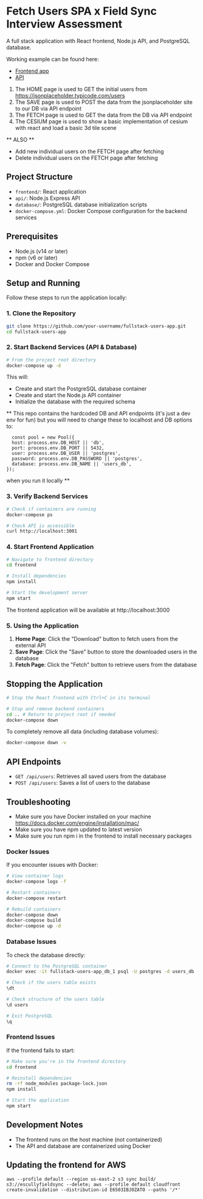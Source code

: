 # Fetch Users SPA x Field Sync Interview Assessment

A full stack application with React frontend, Node.js API, and PostgreSQL database.

Working example can be found here:
- [Frontend app](https://app.emmettscully.com)
- [API](https://emmettscully.com)

1. The HOME page is used to GET the initial users from https://jsonplaceholder.typicode.com/users
2. The SAVE page is used to POST the data from the jsonplaceholder site to our DB via API endpoint
3. The FETCH page is used to GET the data from the DB via API endpoint
4. The CESIUM page is used to show a basic implementation of cesium with react and load a basic 3d tile scene

** ALSO **
- Add new individual users on the FETCH page after fetching
- Delete individual users on the FETCH page after fetching

## Project Structure

- `frontend/`: React application
- `api/`: Node.js Express API
- `database/`: PostgreSQL database initialization scripts
- `docker-compose.yml`: Docker Compose configuration for the backend services

## Prerequisites

- Node.js (v14 or later)
- npm (v6 or later)
- Docker and Docker Compose


## Setup and Running

Follow these steps to run the application locally:

### 1. Clone the Repository

```bash
git clone https://github.com/your-username/fullstack-users-app.git
cd fullstack-users-app
```

### 2. Start Backend Services (API & Database)

```bash
# From the project root directory
docker-compose up -d
```

This will:
- Create and start the PostgreSQL database container
- Create and start the Node.js API container
- Initialize the database with the required schema

** This repo contains the hardcoded DB and API endpoints (it's just a dev env for fun) but you will need to change these to localhost and DB options to:
```
  const pool = new Pool({
  host: process.env.DB_HOST || 'db',
  port: process.env.DB_PORT || 5432,
  user: process.env.DB_USER || 'postgres',
  password: process.env.DB_PASSWORD || 'postgres',
  database: process.env.DB_NAME || 'users_db',
});
```
when you run it locally
**

### 3. Verify Backend Services

```bash
# Check if containers are running
docker-compose ps

# Check API is accessible
curl http://localhost:3001
```

### 4. Start Frontend Application

```bash
# Navigate to frontend directory
cd frontend

# Install dependencies
npm install

# Start the development server
npm start
```

The frontend application will be available at http://localhost:3000

### 5. Using the Application

1. **Home Page**: Click the "Download" button to fetch users from the external API
2. **Save Page**: Click the "Save" button to store the downloaded users in the database
3. **Fetch Page**: Click the "Fetch" button to retrieve users from the database

## Stopping the Application

```bash
# Stop the React frontend with Ctrl+C in its terminal

# Stop and remove backend containers
cd .. # Return to project root if needed
docker-compose down
```

To completely remove all data (including database volumes):
```bash
docker-compose down -v
```

## API Endpoints

- `GET /api/users`: Retrieves all saved users from the database
- `POST /api/users`: Saves a list of users to the database

## Troubleshooting

- Make sure you have Docker installed on your machine https://docs.docker.com/engine/installation/mac/
- Make sure you have npm updated to latest version
- Make sure you run npm i in the frontend to install necessary packages

### Docker Issues

If you encounter issues with Docker:

```bash
# View container logs
docker-compose logs -f

# Restart containers
docker-compose restart

# Rebuild containers
docker-compose down
docker-compose build
docker-compose up -d
```

### Database Issues

To check the database directly:

```bash
# Connect to the PostgreSQL container
docker exec -it fullstack-users-app_db_1 psql -U postgres -d users_db

# Check if the users table exists
\dt

# Check structure of the users table
\d users

# Exit PostgreSQL
\q
```

### Frontend Issues

If the frontend fails to start:

```bash
# Make sure you're in the frontend directory
cd frontend

# Reinstall dependencies
rm -rf node_modules package-lock.json
npm install

# Start the application
npm start
```

## Development Notes

- The frontend runs on the host machine (not containerized)
- The API and database are containerized using Docker

## Updating the frontend for AWS

```
aws --profile default --region us-east-2 s3 sync build/ s3://escullyfieldsync --delete; aws --profile default cloudfront create-invalidation --distribution-id E6503IBJOZATO --paths '/*'
```